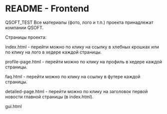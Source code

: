 # README - Frontend

QSOFT_TEST
Все материалы (фото, лого и т.п.) проекта принадлежат компании QSOFT.

Страницы проекта:


index.html - перейти можно по клику на ссылку в хлебных крошках или по клику на лого в хедере каждой страницы.


profile-page.html - перейти можно по клику на профиль в хедере каждой страницы.


faq.html - перейти можно по клику на ссылку в футере каждой страницы.


detailed-page.html - перейти можно по клику на заголовок первой новости главной страницы (в index.html).


gui.html
